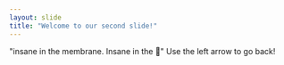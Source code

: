 ```yaml
---
layout: slide
title: "Welcome to our second slide!"
---
```

"insane in the membrane. Insane in the :brain:"
Use the left arrow to go back!
